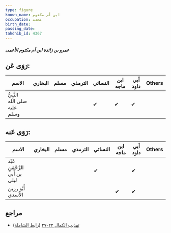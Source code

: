 ```yaml
---
type: figure
known_name: ابن أم مكتوم
occupation: محدث
birth_date:
passing_date:
tahdhib_id: 4367
---
```

##### عمرو بن زائدة ابن أم مكتوم الأعمى

## رَوَى عَن:
| الاسم                         | البخاري | مسلم | الترمذي | النسائي | ابن ماجه | أبي داود | Others |
| ----------------------------- | ------- | ---- | ------- | ------- | -------- | -------- | ------ |
| النَّبِيُّ صلى الله عليه وسلم |         |      |         | ✔       | ✔        | ✔        |        |
## رَوَى عَنه:
| الاسم                          | البخاري | مسلم | الترمذي | النسائي | ابن ماجه | أبي داود | Others |
| ------------------------------ | ------- | ---- | ------- | ------- | -------- | -------- | ------ |
| عَبْد الرَّحْمَنِ بن أَبي ليلى |         |      |         | ✔       |          | ✔        |        |
| أَبُو رزين الأسدي              |         |      |         |         | ✔        | ✔        |        |
## مراجع
- [تهذيب الكمال ٢٢-٢٧](obsidian://open?vault=Tahdhib-al-Kamal&file=Figures/٤٣٦٧-عمرو%20بن%20زائدة%20ابن%20أم%20مكتوم%20الأعمى) ([رابط الشاملة](https://shamela.ws/book/3722/11280))
